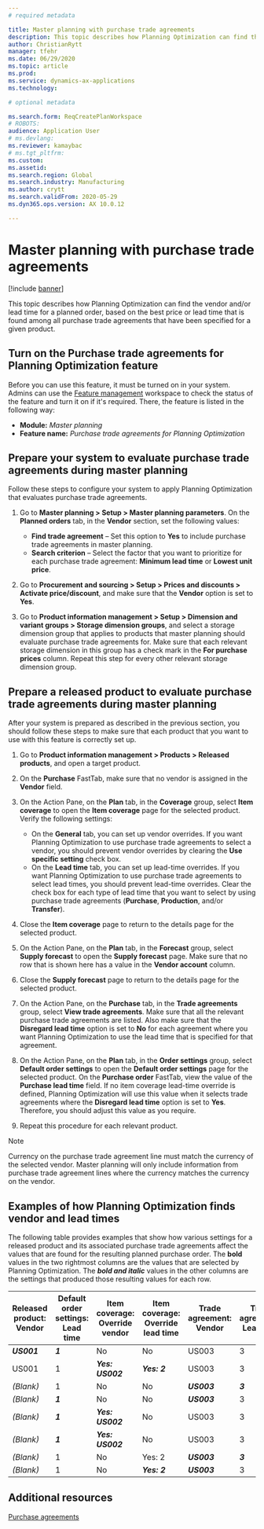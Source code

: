 ```yaml
---
# required metadata

title: Master planning with purchase trade agreements
description: This topic describes how Planning Optimization can find the vendor and/or lead time for a planned order, based on the best price or lead time that is found in purchase trade agreements.
author: ChristianRytt
manager: tfehr
ms.date: 06/29/2020
ms.topic: article
ms.prod: 
ms.service: dynamics-ax-applications
ms.technology: 

# optional metadata

ms.search.form: ReqCreatePlanWorkspace
# ROBOTS: 
audience: Application User
# ms.devlang: 
ms.reviewer: kamaybac
# ms.tgt_pltfrm: 
ms.custom: 
ms.assetid: 
ms.search.region: Global
ms.search.industry: Manufacturing
ms.author: crytt
ms.search.validFrom: 2020-05-29
ms.dyn365.ops.version: AX 10.0.12

---
```

# Master planning with purchase trade agreements

[!include [banner](../../includes/banner.md)]

This topic describes how Planning Optimization can find the vendor and/or lead time for a planned order, based on the best price or lead time that is found among all purchase trade agreements that have been specified for a given product.

## Turn on the Purchase trade agreements for Planning Optimization feature

Before you can use this feature, it must be turned on in your system. Admins can use the [Feature management](../../../fin-ops-core/fin-ops/get-started/feature-management/feature-management-overview.md) workspace to check the status of the feature and turn it on if it's required. There, the feature is listed in the following way:

- **Module:** *Master planning*
- **Feature name:** *Purchase trade agreements for Planning Optimization*

## Prepare your system to evaluate purchase trade agreements during master planning

Follow these steps to configure your system to apply Planning Optimization that evaluates purchase trade agreements.

1. Go to **Master planning \> Setup \> Master planning parameters**. On the **Planned orders** tab, in the **Vendor** section, set the following values:

    - **Find trade agreement** – Set this option to **Yes** to include purchase trade agreements in master planning.
    - **Search criterion** – Select the factor that you want to prioritize for each purchase trade agreement: **Minimum lead time** or **Lowest unit price**.

1. Go to **Procurement and sourcing \> Setup \> Prices and discounts \> Activate price/discount**, and make sure that the **Vendor** option is set to **Yes**.
1. Go to **Product information management \> Setup \> Dimension and variant groups \> Storage dimension groups**, and select a storage dimension group that applies to products that master planning should evaluate purchase trade agreements for. Make sure that each relevant storage dimension in this group has a check mark in the **For purchase prices** column. Repeat this step for every other relevant storage dimension group.

## Prepare a released product to evaluate purchase trade agreements during master planning

After your system is prepared as described in the previous section, you should follow these steps to make sure that each product that you want to use with this feature is correctly set up.

1. Go to **Product information management \> Products \> Released products**, and open a target product.
1. On the **Purchase** FastTab, make sure that no vendor is assigned in the **Vendor** field.
1. On the Action Pane, on the **Plan** tab, in the **Coverage** group, select **Item coverage** to open the **Item coverage** page for the selected product. Verify the following settings:

    - On the **General** tab, you can set up vendor overrides. If you want Planning Optimization to use purchase trade agreements to select a vendor, you should prevent vendor overrides by clearing the **Use specific setting** check box.
    - On the **Lead time** tab, you can set up lead-time overrides. If you want Planning Optimization to use purchase trade agreements to select lead times, you should prevent lead-time overrides. Clear the check box for each type of lead time that you want to select by using purchase trade agreements (**Purchase**, **Production**, and/or **Transfer**).

1. Close the **Item coverage** page to return to the details page for the selected product.
1. On the Action Pane, on the **Plan** tab, in the **Forecast** group, select **Supply forecast** to open the **Supply forecast** page. Make sure that no row that is shown here has a value in the **Vendor account** column.
1. Close the **Supply forecast** page to return to the details page for the selected product.
1. On the Action Pane, on the **Purchase** tab, in the **Trade agreements** group, select **View trade agreements**. Make sure that all the relevant purchase trade agreements are listed. Also make sure that the **Disregard lead time** option is set to **No** for each agreement where you want Planning Optimization to use the lead time that is specified for that agreement.
1. On the Action Pane, on the **Plan** tab, in the **Order settings** group, select **Default order settings** to open the **Default order settings** page for the selected product. On the **Purchase order** FastTab, view the value of the **Purchase lead time** field. If no item coverage lead-time override is defined, Planning Optimization will use this value when it selects trade agreements where the **Disregard lead time** option is set to **Yes**. Therefore, you should adjust this value as you require.
1. Repeat this procedure for each relevant product.

> [!NOTE]
> Currency on the purchase trade agreement line must match the currency of the selected vendor. Master planning will only include information from purchase trade agreement lines where the currency matches the currency on the vendor.

## Examples of how Planning Optimization finds vendor and lead times

The following table provides examples that show how various settings for a released product and its associated purchase trade agreements affect the values that are found for the resulting planned purchase order. The **bold** values in the two rightmost columns are the values that are selected by Planning Optimization. The ***bold and italic*** values in the other columns are the settings that produced those resulting values for each row.

| Released product: Vendor | Default order settings: Lead time | Item coverage: Override vendor | Item coverage: Override lead time | Trade agreement: Vendor | Trade agreement: Lead time | Trade agreement: Disregard lead time | Resulting vendor | Resulting lead time |
| --- | --- | --- | --- | --- | --- | --- | --- | --- |
| ***US001*** | ***1*** | No | No | US003 | 3 | No | **US001** | **1** |
| US001 | 1 | ***Yes: US002*** | ***Yes: 2*** | US003 | 3 | No | **US002** | **2** |
| *(Blank)* | 1 | No | No | ***US003*** | ***3*** | No | **US003** | **3** |
| *(Blank)* | ***1*** | No | No | ***US003*** | 3 | Yes | **US003** | **1** |
| *(Blank)* | ***1*** | ***Yes: US002*** | No | US003 | 3 | No | **US002** | **1** |
| *(Blank)* | ***1*** | ***Yes: US002*** | No | US003 | 3 | No | **US002** | **1** |
| *(Blank)* | 1 | No | Yes: 2 | ***US003*** | ***3*** | No | **US003** | **3** |
| *(Blank)* | 1 | No | ***Yes: 2*** | ***US003*** | 3 | Yes | **US003** | **2** |

## Additional resources

[Purchase agreements](../../procurement/purchase-agreements.md)
